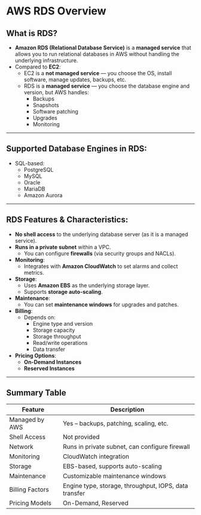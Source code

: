 # AWS RDS Overview

## What is RDS?

- **Amazon RDS (Relational Database Service)** is a **managed service** that allows you to run relational databases in AWS without handling the underlying infrastructure.
- Compared to **EC2**:
  - EC2 is a **not managed service** — you choose the OS, install software, manage updates, backups, etc.
  - RDS is a **managed service** — you choose the database engine and version, but AWS handles:
    - Backups
    - Snapshots
    - Software patching
    - Upgrades
    - Monitoring

---

## Supported Database Engines in RDS:

- SQL-based:
  - PostgreSQL
  - MySQL
  - Oracle
  - MariaDB
  - Amazon Aurora

---

## RDS Features & Characteristics:

- **No shell access** to the underlying database server (as it is a managed service).
- **Runs in a private subnet** within a VPC.
  - You can configure **firewalls** (via security groups and NACLs).
- **Monitoring**:
  - Integrates with **Amazon CloudWatch** to set alarms and collect metrics.
- **Storage**:
  - Uses **Amazon EBS** as the underlying storage layer.
  - Supports **storage auto-scaling**.
- **Maintenance**:
  - You can set **maintenance windows** for upgrades and patches.
- **Billing**:
  - Depends on:
    - Engine type and version
    - Storage capacity
    - Storage throughput
    - Read/write operations
    - Data transfer
- **Pricing Options**:
  - **On-Demand Instances**
  - **Reserved Instances**

---

## Summary Table

| Feature                  | Description                                                               |
|--------------------------|---------------------------------------------------------------------------|
| Managed by AWS           | Yes – backups, patching, scaling, etc.                                    |
| Shell Access             | Not provided                                                              |
| Network                  | Runs in private subnet, can configure firewall                            |
| Monitoring               | CloudWatch integration                                                    |
| Storage                  | EBS-based, supports auto-scaling                                          |
| Maintenance              | Customizable maintenance windows                                          |
| Billing Factors          | Engine type, storage, throughput, IOPS, data transfer                     |
| Pricing Models           | On-Demand, Reserved                                                       |
